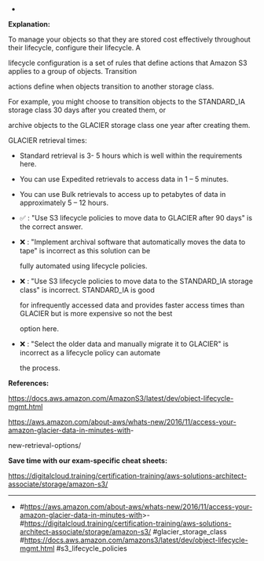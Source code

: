 *

**Explanation:**

To manage your objects so that they are stored cost effectively throughout their lifecycle, configure their lifecycle. A

lifecycle configuration is a set of rules that define actions that Amazon S3 applies to a group of objects. Transition

actions define when objects transition to another storage class.

For example, you might choose to transition objects to the STANDARD_IA storage class 30 days after you created them, or

archive objects to the GLACIER storage class one year after creating them.

GLACIER retrieval times:

* Standard retrieval is 3- 5 hours which is well within the requirements here.

* You can use Expedited retrievals to access data in 1 – 5 minutes.

* You can use Bulk retrievals to access up to petabytes of data in approximately 5 – 12 hours.

* ✅ :  "Use S3 lifecycle policies to move data to GLACIER after 90 days" is the correct answer.

* ❌ :  "Implement archival software that automatically moves the data to tape" is incorrect as this solution can be

  fully automated using lifecycle policies.

* ❌ :  "Use S3 lifecycle policies to move data to the STANDARD_IA storage class" is incorrect. STANDARD_IA is good

  for infrequently accessed data and provides faster access times than GLACIER but is more expensive so not the best

  option here.

* ❌ :  "Select the older data and manually migrate it to GLACIER" is incorrect as a lifecycle policy can automate

  the process.

**References:**

<https://docs.aws.amazon.com/AmazonS3/latest/dev/object-lifecycle-mgmt.html>

<https://aws.amazon.com/about-aws/whats-new/2016/11/access-your-amazon-glacier-data-in-minutes-with>-

new-retrieval-options/

**Save time with our exam-specific cheat sheets:**

<https://digitalcloud.training/certification-training/aws-solutions-architect-associate/storage/amazon-s3/>

----
* #<https://aws.amazon.com/about-aws/whats-new/2016/11/access-your-amazon-glacier-data-in-minutes-with>>- #<https://digitalcloud.training/certification-training/aws-solutions-architect-associate/storage/amazon-s3/> #glacier_storage_class #<https://docs.aws.amazon.com/amazons3/latest/dev/object-lifecycle-mgmt.html> #s3_lifecycle_policies
